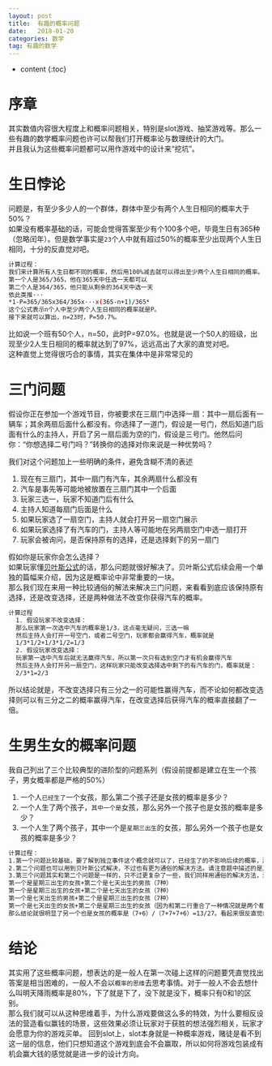 ```yaml
---
layout: post
title:  有趣的概率问题
date:   2018-01-20 
categories: 数学
tag: 有趣的数学
---
```


* content
{:toc}


序章			
====================================
其实数值内容很大程度上和概率问题相关，特别是slot游戏、抽奖游戏等。那么一些有趣的数学概率问题也许可以帮我们打开概率论与数理统计的大门。  
并且我认为这些概率问题都可以用作游戏中的设计来“挖坑”。


# 生日悖论  

问题是，有至少多少人的一个群体，群体中至少有两个人生日相同的概率大于50%？  
如果没有概率基础的话，可能会觉得答案至少有个100多个吧，毕竟生日有365种（忽略闰年）。但是数学事实是`23`个人中就有超过50%的概率至少出现两个人生日相同，十分的反直觉对吧。  
```bash  
计算过程：  
我们来计算所有人生日都不同的概率，然后用100%减去就可以得出至少两个人生日相同的概率。 
第一个人是365/365，他在365天中任选一天都可以  
第二个人是364/365，他只能从剩余的364天中选一天  
依此类推···  
*1-P=365/365x364/365x···x(365-n+1)/365*
这个公式表示n个人中至少两个人生日相同的概率就是P。
接下来就可以算出，n=23时，P=50.7%。 
```
比如说一个班有50个人，n=50，此时P=97.0%。也就是说一个50人的班级，出现至少2人生日相同的概率就达到了97%，远远高出了大家的直觉对吧。  
这种直觉上觉得很巧合的事情，其实在集体中是非常常见的  

# 三门问题  
 
假设你正在参加一个游戏节目，你被要求在三扇门中选择一扇：其中一扇后面有一辆车；其余两扇后面什么都没有。你选择了一道门，假设是一号门，然后知道门后面有什么的主持人，开启了另一扇后面为空的门，假设是三号门。他然后问你：“你想选择二号门吗？”转换你的选择对你来说是一种优势吗？  
  
我们对这个问题加上一些明确的条件，避免含糊不清的表述

 1. 现在有三扇门，其中一扇门有汽车，其余两扇什么都没有
 2. 汽车是事先等可能地被放置在三扇门其中一个后面
 3. 玩家三选一，玩家不知道门后有什么
 4. 主持人知道每扇门后面是什么
 5. 如果玩家选了一扇空门，主持人就会打开另一扇空门展示
 6. 如果玩家选择了有汽车的门，主持人等可能地在另两扇空门中选一扇打开
 7. 玩家会被询问，是否保持原有的选择，还是选择剩下的另一扇门  
   
假如你是玩家你会怎么选择？  
如果玩家懂[贝叶斯公式](https://baike.baidu.com/item/贝叶斯公式)的话，那么问题就很好解决了。贝叶斯公式后续会用一个单独的篇幅来介绍，因为这是概率论中非常重要的一块。  
那么我们现在来用一种比较通俗的解法来解决三门问题，来看看到底应该保持原有选择，还是改变选择，还是两种做法不改变你获得汽车的概率。  
```bash  
计算过程  
  1. 假设玩家不改变选择：  
  那么玩家第一次选中汽车的概率是1/3，这点毫无疑问，三选一嘛  
  然后主持人会打开一号空门，或者二号空门，玩家都会赢得汽车，概率就是  
  1/3*1/2+1/3*1/2=1/3  
  2. 假设玩家改变选择：  
  玩家第一选中汽车后就无法赢得汽车，所以第一次只有选到空门才有机会赢得汽车  
  然后主持人会打开另一扇空门，这样玩家只能改变选择选中剩下的有汽车的门，概率就是：  
  2/3*1=2/3  
```  
 所以结论就是，不改变选择只有三分之一的可能性赢得汽车，而不论如何都改变选择则可以有三分之二的概率赢得汽车，在改变选择后获得汽车的概率直接翻了一倍。  
   
# 生男生女的概率问题  

我自己列出了三个比较典型的进阶型的问题系列（假设前提都是建立在生一个孩子，男女概率都是严格的50%）
 1. 一个人`已经生了`一个女孩，那么第二个孩子还是女孩的概率是多少？  
 2. 一个人生了两个孩子，`其中一个是`女孩，那么另外一个孩子也是女孩的概率是多少？  
 3. 一个人生了两个孩子，其中一个是`星期三出生`的女孩，那么另外一个孩子也是女孩的概率是多少？  
```bash  
计算过程：  
1.第一个问题比较基础，要了解到独立事件这个概念就可以了，已经生了的不影响后续的概率，那么结果就是50%。
2.第二个问题也可以用到贝叶斯公式解决，不过也有更为通俗的解决方法。请注意题中描述的是其中一个是女孩，我们不知道是第一个还是第二个，那么我们现在把生两个孩子的所有情况按先后顺序列举出来（男男）（男女）（女女）（女男），四种等概率的情况，其中一个是女孩的情况只有三种：（男女）（女女）（女男），也就是我们的题目条件已经限制在三种情况内了，那么这三种情况中另一个孩子也是女孩的只有一种情况（女女），结果就是1/3。
3.第三个问题其实和第二个问题是一样的，只不过更复杂了一些，我们同样用通俗的解决方法，满足其中一个是星期三出生的女孩的情况列举出来：  
第一个是星期三出生的女孩+第二个是七天出生的男孩（7种）  
第一个是星期三出生的女孩+第二个是七天出生的女孩（7种）  
第一个是七天出生的男孩+第二个是星期三出生的女孩（7种）  
第一个是七天出生的女孩+第二个是星期三出生的女孩（因为和第二行重合了一种情况就是两个都是星期三出生的女孩我们重复计算了一次，所以只有6种）  
那么结论就很明显了另一个也是女孩的概率是（7+6）/（7+7+7+6）=13/27。看起来很反直觉的结果，这就是概率学的魅力。  
```   

# 结论  
其实用了这些概率问题，想表达的是一般人在第一次碰上这样的问题要凭直觉找出答案是相当困难的，一般人不会以`概率的思维`去思考事情。对于一般人不会去想什么叫明天降雨概率是80%，下了就是下了，没下就是没下，概率只有0和1的区别。  
那么我们就可以从这种思维着手，为什么游戏要做这么多的特效，为什么要相反设法的营造看似赢钱的场景，这些效果必须让玩家对于获胜的想法强烈相关，玩家才会愿意为你的游戏买单。
回到slot上，slot本身就是一种概率游戏，赌徒是看不到这一层的信息，他们只想知道这个游戏到底会不会赢取，所以如何将游戏包装成有机会赢大钱的感觉就是进一步的设计方向。
